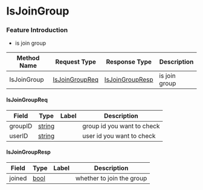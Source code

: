 # IsJoinGroup

### Feature Introduction

* is join group


| Method Name | Request Type | Response Type | Description |
| ----------- | ------------ | ------------- | ------------- |
| IsJoinGroup | [IsJoinGroupReq](#openim.sdk.group.IsJoinGroupReq) | [IsJoinGroupResp](#openim.sdk.group.IsJoinGroupResp) | is join group |
 

#### IsJoinGroupReq
| Field | Type | Label | Description |
| ----- | ---- | ----- | ----------- |
| groupID | [string](#string) |  | group id you want to check |
| userID | [string](#string) |  | user id you want to check |
 

#### IsJoinGroupResp
| Field | Type | Label | Description |
| ----- | ---- | ----- | ----------- |
| joined | [bool](#bool) |  | whether to join the group |


